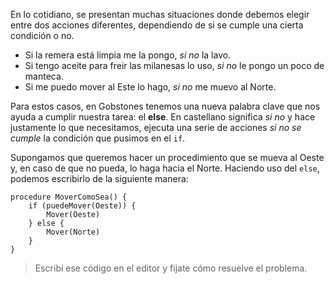 En lo cotidiano, se presentan muchas situaciones donde debemos elegir entre dos acciones diferentes, dependiendo de si se cumple una cierta condición o no. 

* Si la remera está limpia me la pongo, _si no_ la lavo.
* Si tengo aceite para freir las milanesas lo uso, _si no_ le pongo un poco de manteca.
* Si me puedo mover al Este lo hago, _si no_ me muevo al Norte.

Para estos casos, en Gobstones tenemos una nueva palabra clave que nos ayuda a cumplir nuestra tarea: el **else**. En castellano significa _si no_ y hace justamente lo que necesitamos, ejecuta una serie de acciones _si no se cumple_ la condición que pusimos en el `if`.

Supongamos que queremos hacer un procedimiento que se mueva al Oeste y, en caso de que no pueda, lo haga hacia el Norte. Haciendo uso del `else`, podemos escribirlo de la siguiente manera:

```gobstones
procedure MoverComoSea() {
    if (puedeMover(Oeste)) {
        Mover(Oeste)
    } else {
        Mover(Norte)
    }
}
```

> Escribí ese código en el editor y fijate cómo resuelve el problema.